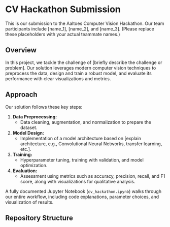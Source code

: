 # CV Hackathon Submission

This is our submission to the Aaltoes Computer Vision Hackathon. Our team participants include [name_1], [name_2], and [name_3]. (Please replace these placeholders with your actual teammate names.)

## Overview

In this project, we tackle the challenge of [briefly describe the challenge or problem]. Our solution leverages modern computer vision techniques to preprocess the data, design and train a robust model, and evaluate its performance with clear visualizations and metrics.

## Approach

Our solution follows these key steps:

1. **Data Preprocessing:**
   - Data cleaning, augmentation, and normalization to prepare the dataset.
2. **Model Design:**
   - Implementation of a model architecture based on [explain architecture, e.g., Convolutional Neural Networks, transfer learning, etc.].
3. **Training:**
   - Hyperparameter tuning, training with validation, and model optimization.
4. **Evaluation:**
   - Assessment using metrics such as accuracy, precision, recall, and F1 score, along with visualizations for qualitative analysis.

A fully documented Jupyter Notebook (`cv_hackathon.ipynb`) walks through our entire workflow, including code explanations, parameter choices, and visualization of results.

## Repository Structure

